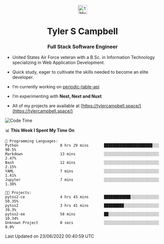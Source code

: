 <p align="center">
<a href="https://www.linkedin.com/in/t36campbell" target="blank"><img align="center" src="https://ik.imagekit.io/t36campbell/Portfolio/linkedin.png.original_m8bbGgPh6.png" alt="t36campbell" height="30" width="30" /></a>
</p>
<h1 align="center">Tyler S Campbell</h1>
<h3 align="center">Full Stack Software Engineer</h3>

* United States Air Force veteran with a B.Sc. in Information Technology specializing in Web Application Development. 

* Quick study, eager to cultivate the skills needed to become an elite developer.

* I’m currently working on [periodic-table-api](https://github.com/t36campbell/periodic-table-api)

* I’m experimenting with **Nest, Next and Nuxt**

* All of my projects are available at [https://tylercampbell.space/](https://tylercampbell.space/)

<!--START_SECTION:waka-->
![Code Time](http://img.shields.io/badge/Code%20Time-1%2C667%20hrs%2054%20mins-blue)

📊 **This Week I Spent My Time On** 

```text
💬 Programming Languages: 
Python                   8 hrs 29 mins       ██████████████████████░░░   90.5% 
Markdown                 13 mins             ░░░░░░░░░░░░░░░░░░░░░░░░░   2.47% 
Bash                     12 mins             ░░░░░░░░░░░░░░░░░░░░░░░░░   2.15% 
YAML                     7 mins              ░░░░░░░░░░░░░░░░░░░░░░░░░   1.41% 
Jupyter                  7 mins              ░░░░░░░░░░░░░░░░░░░░░░░░░   1.38%

🐱‍💻 Projects: 
pytos2-ce                4 hrs 43 mins       ████████████░░░░░░░░░░░░░   50.35% 
pytos2                   3 hrs 41 mins       █████████░░░░░░░░░░░░░░░░   39.3% 
pytos2-ee                58 mins             ██░░░░░░░░░░░░░░░░░░░░░░░   10.34% 
Unknown Project          0 secs              ░░░░░░░░░░░░░░░░░░░░░░░░░   0.0%

```


 Last Updated on 23/06/2022 00:40:59 UTC
<!--END_SECTION:waka-->
